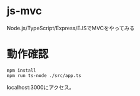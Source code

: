 # js-mvc

Node.js/TypeScript/Express/EJSでMVCをやってみる

# 動作確認

```
npm install
npm run ts-node ./src/app.ts
```

localhost:3000にアクセス。
